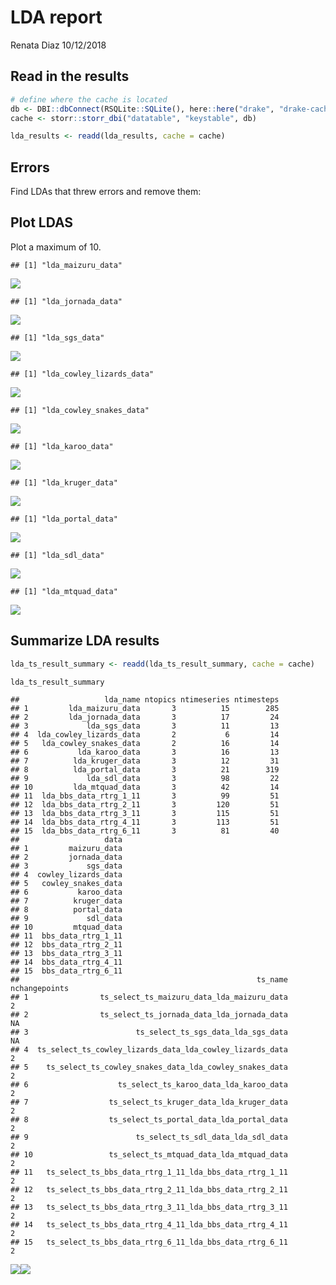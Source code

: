 LDA report
================
Renata Diaz
10/12/2018

Read in the results
-------------------

``` r
# define where the cache is located
db <- DBI::dbConnect(RSQLite::SQLite(), here::here("drake", "drake-cache.sqlite"))
cache <- storr::storr_dbi("datatable", "keystable", db)

lda_results <- readd(lda_results, cache = cache)
```

Errors
------

Find LDAs that threw errors and remove them:

Plot LDAS
---------

Plot a maximum of 10.

    ## [1] "lda_maizuru_data"

![](lda_report_files/figure-markdown_github/plot%20LDA-1.png)

    ## [1] "lda_jornada_data"

![](lda_report_files/figure-markdown_github/plot%20LDA-2.png)

    ## [1] "lda_sgs_data"

![](lda_report_files/figure-markdown_github/plot%20LDA-3.png)

    ## [1] "lda_cowley_lizards_data"

![](lda_report_files/figure-markdown_github/plot%20LDA-4.png)

    ## [1] "lda_cowley_snakes_data"

![](lda_report_files/figure-markdown_github/plot%20LDA-5.png)

    ## [1] "lda_karoo_data"

![](lda_report_files/figure-markdown_github/plot%20LDA-6.png)

    ## [1] "lda_kruger_data"

![](lda_report_files/figure-markdown_github/plot%20LDA-7.png)

    ## [1] "lda_portal_data"

![](lda_report_files/figure-markdown_github/plot%20LDA-8.png)

    ## [1] "lda_sdl_data"

![](lda_report_files/figure-markdown_github/plot%20LDA-9.png)

    ## [1] "lda_mtquad_data"

![](lda_report_files/figure-markdown_github/plot%20LDA-10.png)

Summarize LDA results
---------------------

``` r
lda_ts_result_summary <- readd(lda_ts_result_summary, cache = cache)

lda_ts_result_summary
```

    ##                   lda_name ntopics ntimeseries ntimesteps
    ## 1         lda_maizuru_data       3          15        285
    ## 2         lda_jornada_data       3          17         24
    ## 3             lda_sgs_data       3          11         13
    ## 4  lda_cowley_lizards_data       2           6         14
    ## 5   lda_cowley_snakes_data       2          16         14
    ## 6           lda_karoo_data       3          16         13
    ## 7          lda_kruger_data       3          12         31
    ## 8          lda_portal_data       3          21        319
    ## 9             lda_sdl_data       3          98         22
    ## 10         lda_mtquad_data       3          42         14
    ## 11  lda_bbs_data_rtrg_1_11       3          99         51
    ## 12  lda_bbs_data_rtrg_2_11       3         120         51
    ## 13  lda_bbs_data_rtrg_3_11       3         115         51
    ## 14  lda_bbs_data_rtrg_4_11       3         113         51
    ## 15  lda_bbs_data_rtrg_6_11       3          81         40
    ##                   data
    ## 1         maizuru_data
    ## 2         jornada_data
    ## 3             sgs_data
    ## 4  cowley_lizards_data
    ## 5   cowley_snakes_data
    ## 6           karoo_data
    ## 7          kruger_data
    ## 8          portal_data
    ## 9             sdl_data
    ## 10         mtquad_data
    ## 11  bbs_data_rtrg_1_11
    ## 12  bbs_data_rtrg_2_11
    ## 13  bbs_data_rtrg_3_11
    ## 14  bbs_data_rtrg_4_11
    ## 15  bbs_data_rtrg_6_11
    ##                                                     ts_name nchangepoints
    ## 1                ts_select_ts_maizuru_data_lda_maizuru_data             2
    ## 2                ts_select_ts_jornada_data_lda_jornada_data            NA
    ## 3                        ts_select_ts_sgs_data_lda_sgs_data            NA
    ## 4  ts_select_ts_cowley_lizards_data_lda_cowley_lizards_data             2
    ## 5    ts_select_ts_cowley_snakes_data_lda_cowley_snakes_data             2
    ## 6                    ts_select_ts_karoo_data_lda_karoo_data             2
    ## 7                  ts_select_ts_kruger_data_lda_kruger_data             2
    ## 8                  ts_select_ts_portal_data_lda_portal_data             2
    ## 9                        ts_select_ts_sdl_data_lda_sdl_data             2
    ## 10                 ts_select_ts_mtquad_data_lda_mtquad_data             2
    ## 11   ts_select_ts_bbs_data_rtrg_1_11_lda_bbs_data_rtrg_1_11             2
    ## 12   ts_select_ts_bbs_data_rtrg_2_11_lda_bbs_data_rtrg_2_11             2
    ## 13   ts_select_ts_bbs_data_rtrg_3_11_lda_bbs_data_rtrg_3_11             2
    ## 14   ts_select_ts_bbs_data_rtrg_4_11_lda_bbs_data_rtrg_4_11             2
    ## 15   ts_select_ts_bbs_data_rtrg_6_11_lda_bbs_data_rtrg_6_11             2

![](lda_report_files/figure-markdown_github/plot%20lda%20summary-1.png)![](lda_report_files/figure-markdown_github/plot%20lda%20summary-2.png)
